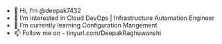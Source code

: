 - 👋 Hi, I’m @deepak7432
- 👀 I’m interested in Cloud DevOps | Infrastructure Automation Engineer
- 🌱 I’m currently learning Configuration Mangement
- 📫 Follow me on - tinyurl.com/DeepakRaghuwanshi

<!---
deepak7432/deepak7432 is a ✨ special ✨ repository because its `README.md` (this file) appears on your GitHub profile.
You can click the Preview link to take a look at your changes.
--->
